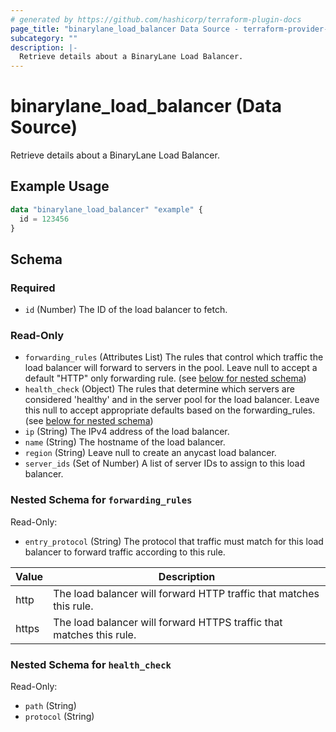 ```yaml
---
# generated by https://github.com/hashicorp/terraform-plugin-docs
page_title: "binarylane_load_balancer Data Source - terraform-provider-binarylane"
subcategory: ""
description: |-
  Retrieve details about a BinaryLane Load Balancer.
---
```


# binarylane_load_balancer (Data Source)

Retrieve details about a BinaryLane Load Balancer.

## Example Usage

```terraform
data "binarylane_load_balancer" "example" {
  id = 123456
}
```

<!-- schema generated by tfplugindocs -->
## Schema

### Required

- `id` (Number) The ID of the load balancer to fetch.

### Read-Only

- `forwarding_rules` (Attributes List) The rules that control which traffic the load balancer will forward to servers in the pool. Leave null to accept a default "HTTP" only forwarding rule. (see [below for nested schema](#nestedatt--forwarding_rules))
- `health_check` (Object) The rules that determine which servers are considered 'healthy' and in the server pool for the load balancer. Leave this null to accept appropriate defaults based on the forwarding_rules. (see [below for nested schema](#nestedatt--health_check))
- `ip` (String) The IPv4 address of the load balancer.
- `name` (String) The hostname of the load balancer.
- `region` (String) Leave null to create an anycast load balancer.
- `server_ids` (Set of Number) A list of server IDs to assign to this load balancer.

<a id="nestedatt--forwarding_rules"></a>
### Nested Schema for `forwarding_rules`

Read-Only:

- `entry_protocol` (String) The protocol that traffic must match for this load balancer to forward traffic according to this rule.

| Value | Description |
| ----- | ----------- |
| http | The load balancer will forward HTTP traffic that matches this rule. |
| https | The load balancer will forward HTTPS traffic that matches this rule. |


<a id="nestedatt--health_check"></a>
### Nested Schema for `health_check`

Read-Only:

- `path` (String)
- `protocol` (String)

